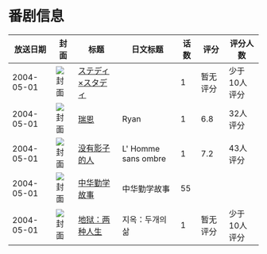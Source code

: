 # 番剧信息

|放送日期|封面|标题|日文标题|话数|评分|评分人数|
|---|---|---|---|---|---|---|
|2004-05-01|![封面](https://lain.bgm.tv/pic/cover/c/70/a3/112673_jCc2k.jpg)|[ステディ×スタディ](https://bangumi.tv/subject/112673)||1|暂无评分|少于10人评分|
|2004-05-01|![封面](https://lain.bgm.tv/pic/cover/c/9e/de/111877_8Rt86.jpg)|[瑞恩](https://bangumi.tv/subject/111877)|Ryan|1|6.8|32人评分|
|2004-05-01|![封面](https://lain.bgm.tv/pic/cover/c/ee/10/109607_1fLC9.jpg)|[没有影子的人](https://bangumi.tv/subject/109607)|L' Homme sans ombre|1|7.2|43人评分|
|2004-05-01|![封面](https://lain.bgm.tv/pic/cover/c/40/7f/537534_5q9KF.jpg)|[中华勤学故事](https://bangumi.tv/subject/537534)|中华勤学故事|55|||
|2004-05-01|![封面](https://lain.bgm.tv/pic/cover/c/5b/fa/311952_ne41v.jpg)|[地狱：两种人生](https://bangumi.tv/subject/311952)|지옥：두개의 삶|1|暂无评分|少于10人评分|
